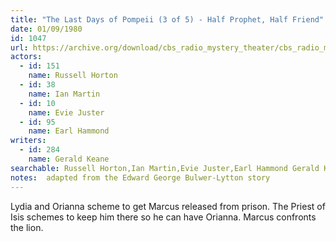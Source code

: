 ```yaml
---
title: "The Last Days of Pompeii (3 of 5) - Half Prophet, Half Friend"
date: 01/09/1980
id: 1047
url: https://archive.org/download/cbs_radio_mystery_theater/cbs_radio_mystery_theater-1001-1050.zip/cbs_radio_mystery_theater-1001-1050%2Fcbsrmt_1047_the_last_days_of_pompeii_half_prophet_half_fiend.mp3
actors:  
  - id: 151
    name: Russell Horton  
  - id: 38
    name: Ian Martin  
  - id: 10
    name: Evie Juster  
  - id: 95
    name: Earl Hammond
writers:  
  - id: 284
    name: Gerald Keane
searchable: Russell Horton,Ian Martin,Evie Juster,Earl Hammond Gerald Keane
notes:  adapted from the Edward George Bulwer-Lytton story
---
```

Lydia and Orianna scheme to get Marcus released from prison. The Priest of Isis schemes to keep him there so he can have Orianna. Marcus confronts the lion.